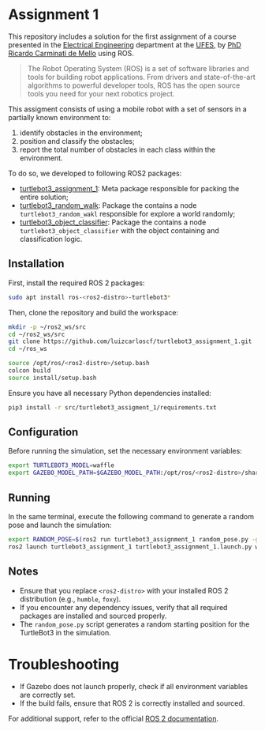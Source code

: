 # Assignment 1

This repository includes a solution for the first assignment of a course presented in the [Electrical Engineering] department at the [UFES], by [PhD Ricardo Carminati de Mello] using ROS. 

> The Robot Operating System (ROS) is a set of software libraries and tools for building robot applications. From drivers and state-of-the-art algorithms to powerful developer tools, ROS has the open source tools you need for your next robotics project. 

This assigment consists of using a mobile robot with a set of sensors in a partially known environment to:

1. identify obstacles in the environment;
2. position and classify the obstacles;
3. report the total number of obstacles in each class within the environment.

To do so, we developed to following ROS2 packages:
* [turtlebot3_assignment_1](./turtlebot3_assignment_1/): Meta package responsible for packing the entire solution;
* [turtlebot3_random_walk](./turtlebot3_random_walk/): Package the contains a node `turtlebot3_random_wakl` responsible for explore a world randomly;
* [turtlebot3_object_classifier](./turtlebot3_object_classifier/): Package the contains a node `turtlebot3_object_classifier` with the object containing and classification logic.


## Installation

First, install the required ROS 2 packages:
```bash
sudo apt install ros-<ros2-distro>-turtlebot3*
```

Then, clone the repository and build the workspace:
```bash
mkdir -p ~/ros2_ws/src
cd ~/ros2_ws/src
git clone https://github.com/luizcarloscf/turtlebot3_assignment_1.git
cd ~/ros_ws

source /opt/ros/<ros2-distro>/setup.bash
colcon build
source install/setup.bash
```
Ensure you have all necessary Python dependencies installed:
```bash
pip3 install -r src/turtlebot3_assigment_1/requirements.txt
```

## Configuration

Before running the simulation, set the necessary environment variables:
```bash
export TURTLEBOT3_MODEL=waffle 
export GAZEBO_MODEL_PATH=$GAZEBO_MODEL_PATH:/opt/ros/<ros2-distro>/share/turtlebot3_gazebo/models:$(pwd)/src/turtlebot3_assignment_1/turtlebot3_assignment_1/models
```

## Running 
In the same terminal, execute the following command to generate a random pose and launch the simulation:
```bash
export RANDOM_POSE=$(ros2 run turtlebot3_assignment_1 random_pose.py -g 4 -w 2)
ros2 launch turtlebot3_assignment_1 turtlebot3_assignment_1.launch.py world_group:=4 world_number:=2 $RANDOM_POSE
```
## Notes

* Ensure that you replace `<ros2-distro>` with your installed ROS 2 distribution (e.g., `humble`, `foxy`).
* If you encounter any dependency issues, verify that all required packages are installed and sourced properly.
* The `random_pose.py` script generates a random starting position for the TurtleBot3 in the simulation.

# Troubleshooting

* If Gazebo does not launch properly, check if all environment variables are correctly set.
* If the build fails, ensure that ROS 2 is correctly installed and sourced.

For additional support, refer to the official [ROS 2 documentation](https://docs.ros.org/en/humble/index.html).


[Electrical Engineering]: https://ele.ufes.br/
[UFES]: https://www.ufes.br/
[ROS]: https://docs.ros.org/en/humble/index.html
[PhD Ricardo Carminati de Mello]: http://lattes.cnpq.br/1569638571582691